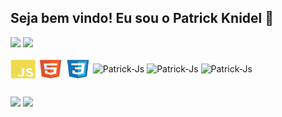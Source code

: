 ## Seja bem vindo! Eu sou o Patrick Knidel 👋
<div>
  <img height="180em" src="https://github-readme-stats.vercel.app/api?username=Patrick-Knidel">
  <img height="180em" src="https://github-readme-stats.vercel.app/api/top-langs/?username=anuraghazra&layout=compact">  
</div>

<div style="display: inline_block"><br>
  <img align="center" alt="Patrick-Js" height="30" width="40" src="https://raw.githubusercontent.com/devicons/devicon/master/icons/javascript/javascript-plain.svg">
  <img align="center" alt="Patrick-HTML" height="30" width="40" src="https://raw.githubusercontent.com/devicons/devicon/master/icons/html5/html5-original.svg">
  <img align="center" alt="Patrick-CSS" height="30" width="40" src="https://raw.githubusercontent.com/devicons/devicon/master/icons/css3/css3-original.svg">
  <img align="center" alt="Patrick-Js" height="45" width="45" src="https://cdn.jsdelivr.net/gh/devicons/devicon/icons/java/java-original-wordmark.svg" /> 
  <img align="center" alt="Patrick-Js" height="45" width="45" src="https://cdn.jsdelivr.net/gh/devicons/devicon/icons/spring/spring-original-wordmark.svg" />
  <img align="center" alt="Patrick-Js" height="35" width="40" src="https://cdn.jsdelivr.net/gh/devicons/devicon/icons/angularjs/angularjs-plain.svg" />
</div>

##

<div>
  <a href="https://www.linkedin.com/in/patrick-knidel-419b4b1b3/" target="_blank"><img src="https://img.shields.io/badge/-LinkedIn-%230077B5?style=for-the-badge&logo=linkedin&logoColor=white" target="_blank"></a>
  <a href = "mailto:patrick.alves.knidel@gmail.com"><img src="https://img.shields.io/badge/-Gmail-%23333?style=for-the-badge&logo=gmail&logoColor=white" target="_blank"></a>
</div>
